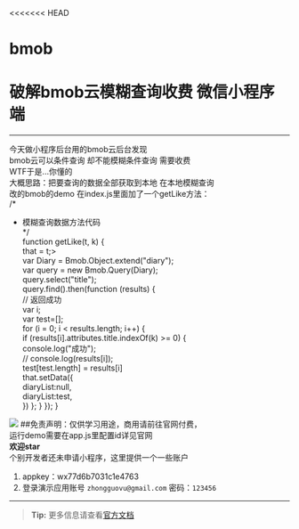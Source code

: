 <<<<<<< HEAD
# bmob
破解bmob云模糊查询收费 微信小程序端
=======
----------
今天做小程序后台用的bmob云后台发现<br>
bmob云可以条件查询 却不能模糊条件查询 需要收费<br>
WTF于是...你懂的<br>
大概思路：把要查询的数据全部获取到本地 在本地模糊查询<br>
改的bmob的demo 在index.js里面加了一个getLike方法：<br>
/*<br>
* 模糊查询数据方法代码<br>
*/<br>
function getLike(t, k) {<br>
    that = t;><br>
    var Diary = Bmob.Object.extend("diary");<br>
    var query = new Bmob.Query(Diary);<br>
    query.select("title");<br>
    query.find().then(function (results) {<br>
        // 返回成功<br>
        var i;<br>
        var test=[];<br>
        for (i = 0; i < results.length; i++) {<br>
            if (results[i].attributes.title.indexOf(k) >= 0) {<br>
                console.log("成功");<br>
                // console.log(results[i]);<br>
                test[test.length] = results[i]<br>
                that.setData({<br>
                    diaryList:null,<br>
                    diaryList:test,<br>
                })
            };
        }
    });
}


![](http://bmob-cdn-15848.b0.upaiyun.com/2017/12/28/0bbc0965400e0687802916dbdd0d3593.gif)
##免责声明：仅供学习用途，商用请前往官网付费，<br>
运行demo需要在app.js里配置id详见官网 <br>
**欢迎star**<br>
个别开发者还未申请小程序，这里提供一个一些账户
1. appkey：wx77d6b7031c1e4763
2. 登录演示应用账号 `zhongguovu@gmail.com` 密码：`123456`


----------

> **Tip:** 更多信息请查看[官方文档](http://docs.bmob.cn/data/wechatApp/a_faststart/doc/index.html "官方使用文档")  
